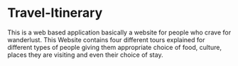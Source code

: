 # Travel-Itinerary
This is a web based application basically a website for people who crave for wanderlust. This Website contains four  different tours explained for different types of people giving them appropriate choice of food, culture, places they are  visiting and even their choice of stay.
